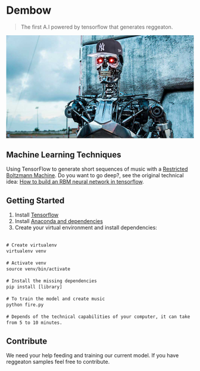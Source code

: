 # Dembow
> The first A.I powered by tensorflow that generates reggeaton. 

![Denbow.jpg](denbow.jpg)

## Machine Learning Techniques
Using TensorFlow to generate short sequences of music with a [Restricted Boltzmann Machine](http://deeplearning4j.org/restrictedboltzmannmachine.html).
Do you want to go deep?, see the original technical idea: [How to build an RBM neural network in tensorflow](http://danshiebler.com/2016-08-10-musical-tensorflow-part-one-the-rbm/).



## Getting Started

1. Install [Tensorflow](https://www.tensorflow.org/)
2. Install [Anaconda and dependencies](https://www.continuum.io/downloads)
3. Create your virtual environment and install dependencies:

```

# Create virtualenv
virtualenv venv

# Activate venv
source venv/bin/activate

# Install the missing dependencies
pip install [library]

# To train the model and create music
python fire.py

# Depends of the technical capabilities of your computer, it can take from 5 to 10 minutes. 

```

## Contribute
We need your help feeding and training our current model. If you have reggeaton samples feel free to contribute. 

